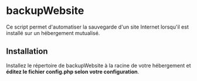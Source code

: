 # backupWebsite

Ce script permet d'automatiser la sauvegarde d'un site Internet lorsqu'il est installé sur un hébergement mutualisé.

## Installation

Installez le répertoire de backupWebsite à la racine de votre hébergement et **éditez le fichier config.php selon votre configuration**.